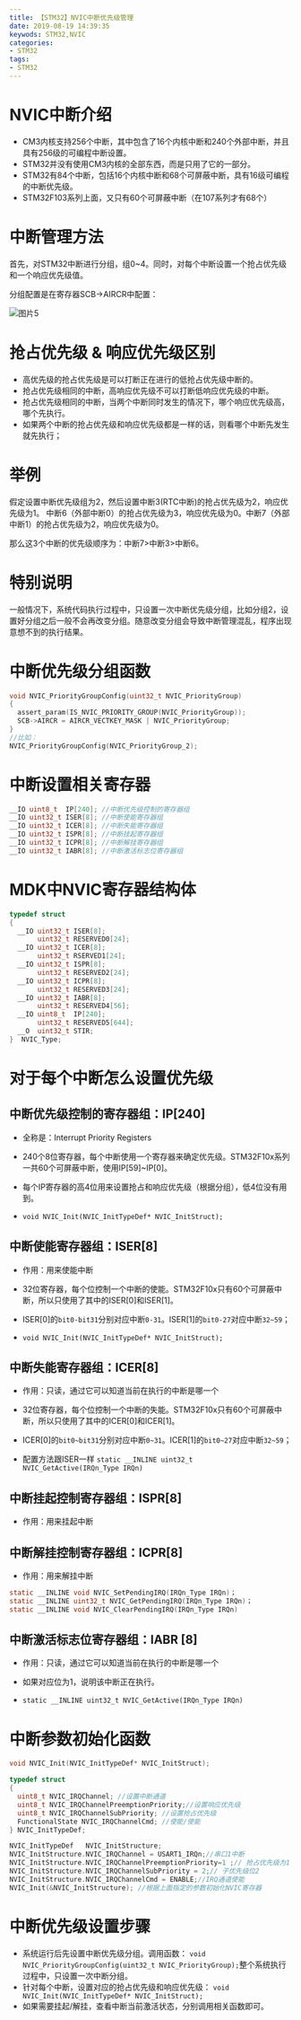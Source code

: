 ```yaml
---
title: 【STM32】NVIC中断优先级管理
date: 2019-08-19 14:39:35
keywods: STM32,NVIC
categories: 
- STM32
tags: 
- STM32
---
```

# NVIC中断介绍

- CM3内核支持256个中断，其中包含了16个内核中断和240个外部中断，并且具有256级的可编程中断设置。
- STM32并没有使用CM3内核的全部东西，而是只用了它的一部分。
- STM32有84个中断，包括16个内核中断和68个可屏蔽中断，具有16级可编程的中断优先级。
- STM32F103系列上面，又只有60个可屏蔽中断（在107系列才有68个）

# 中断管理方法

首先，对STM32中断进行分组，组0~4。同时，对每个中断设置一个抢占优先级和一个响应优先级值。

分组配置是在寄存器SCB->AIRCR中配置：

![图片5](http://ws3.sinaimg.cn/large/006BuM4Jgy1g67l4p94d5j30jf073t8r.jpg)

# 抢占优先级 & 响应优先级区别

- 高优先级的抢占优先级是可以打断正在进行的低抢占优先级中断的。
- 抢占优先级相同的中断，高响应优先级不可以打断低响应优先级的中断。
- 抢占优先级相同的中断，当两个中断同时发生的情况下，哪个响应优先级高，哪个先执行。
- 如果两个中断的抢占优先级和响应优先级都是一样的话，则看哪个中断先发生就先执行；

# 举例

假定设置中断优先级组为2，然后设置中断3(RTC中断)的抢占优先级为2，响应优先级为1。  中断6（外部中断0）的抢占优先级为3，响应优先级为0。中断7（外部中断1）的抢占优先级为2，响应优先级为0。

那么这3个中断的优先级顺序为：中断7>中断3>中断6。 

# 特别说明

一般情况下，系统代码执行过程中，只设置一次中断优先级分组，比如分组2，设置好分组之后一般不会再改变分组。随意改变分组会导致中断管理混乱，程序出现意想不到的执行结果。

# 中断优先级分组函数
```C
void NVIC_PriorityGroupConfig(uint32_t NVIC_PriorityGroup)
{
  assert_param(IS_NVIC_PRIORITY_GROUP(NVIC_PriorityGroup));
  SCB->AIRCR = AIRCR_VECTKEY_MASK | NVIC_PriorityGroup;
}
//比如：
NVIC_PriorityGroupConfig(NVIC_PriorityGroup_2);
```
# 中断设置相关寄存器 
```C
__IO uint8_t  IP[240]; //中断优先级控制的寄存器组
__IO uint32_t ISER[8]; //中断使能寄存器组
__IO uint32_t ICER[8]; //中断失能寄存器组
__IO uint32_t ISPR[8]; //中断挂起寄存器组
__IO uint32_t ICPR[8]; //中断解挂寄存器组
__IO uint32_t IABR[8]; //中断激活标志位寄存器组
```
# MDK中NVIC寄存器结构体

```C
typedef struct
{
  __IO uint32_t ISER[8];             
       uint32_t RESERVED0[24];                                   
  __IO uint32_t ICER[8];                    
       uint32_t RSERVED1[24];                                    
  __IO uint32_t ISPR[8];                     
       uint32_t RESERVED2[24];                                   
  __IO uint32_t ICPR[8];                   
       uint32_t RESERVED3[24];                                   
  __IO uint32_t IABR[8];                     
       uint32_t RESERVED4[56];                                   
  __IO uint8_t  IP[240];                     
       uint32_t RESERVED5[644];                                  
  __O  uint32_t STIR;                         
}  NVIC_Type; 
```
# 对于每个中断怎么设置优先级

## 中断优先级控制的寄存器组：IP[240]

- 全称是：Interrupt Priority Registers

- 240个8位寄存器，每个中断使用一个寄存器来确定优先级。STM32F10x系列一共60个可屏蔽中断，使用IP[59]~IP[0]。

- 每个IP寄存器的高4位用来设置抢占和响应优先级（根据分组），低4位没有用到。

- `void NVIC_Init(NVIC_InitTypeDef* NVIC_InitStruct);
`

## 中断使能寄存器组：ISER[8]

- 作用：用来使能中断

- 32位寄存器，每个位控制一个中断的使能。STM32F10x只有60个可屏蔽中断，所以只使用了其中的ISER[0]和ISER[1]。

- ISER[0]的`bit0-bit31`分别对应中断`0-31`。ISER[1]的`bit0-27`对应中断`32~59`；

- `void NVIC_Init(NVIC_InitTypeDef* NVIC_InitStruct);
`

## 中断失能寄存器组：ICER[8]

- 作用：只读，通过它可以知道当前在执行的中断是哪一个

- 32位寄存器，每个位控制一个中断的失能。STM32F10x只有60个可屏蔽中断，所以只使用了其中的ICER[0]和ICER[1]。

- ICER[0]的`bit0~bit31`分别对应中断`0~31`。ICER[1]的`bit0~27`对应中断`32~59`；

- 配置方法跟ISER一样
 `static __INLINE uint32_t NVIC_GetActive(IRQn_Type IRQn)
`

## 中断挂起控制寄存器组：ISPR[8]
- 作用：用来挂起中断

## 中断解挂控制寄存器组：ICPR[8]
- 作用：用来解挂中断

```C
static __INLINE void NVIC_SetPendingIRQ(IRQn_Type IRQn)；
static __INLINE uint32_t NVIC_GetPendingIRQ(IRQn_Type IRQn)；
static __INLINE void NVIC_ClearPendingIRQ(IRQn_Type IRQn)
```

## 中断激活标志位寄存器组：IABR [8]

- 作用：只读，通过它可以知道当前在执行的中断是哪一个

- 如果对应位为1，说明该中断正在执行。

- `static __INLINE uint32_t NVIC_GetActive(IRQn_Type IRQn)
`

# 中断参数初始化函数

```C
void NVIC_Init(NVIC_InitTypeDef* NVIC_InitStruct);

typedef struct
{
  uint8_t NVIC_IRQChannel; //设置中断通道
  uint8_t NVIC_IRQChannelPreemptionPriority;//设置响应优先级
  uint8_t NVIC_IRQChannelSubPriority; //设置抢占优先级
  FunctionalState NVIC_IRQChannelCmd; //使能/使能
} NVIC_InitTypeDef;

NVIC_InitTypeDef   NVIC_InitStructure;
NVIC_InitStructure.NVIC_IRQChannel = USART1_IRQn;//串口1中断
NVIC_InitStructure.NVIC_IRQChannelPreemptionPriority=1 ;// 抢占优先级为1
NVIC_InitStructure.NVIC_IRQChannelSubPriority = 2;// 子优先级位2
NVIC_InitStructure.NVIC_IRQChannelCmd = ENABLE;//IRQ通道使能
NVIC_Init(&NVIC_InitStructure);	//根据上面指定的参数初始化NVIC寄存器
```
# 中断优先级设置步骤

- 系统运行后先设置中断优先级分组。调用函数：
`void NVIC_PriorityGroupConfig(uint32_t NVIC_PriorityGroup);`整个系统执行过程中，只设置一次中断分组。
- 针对每个中断，设置对应的抢占优先级和响应优先级：
`void NVIC_Init(NVIC_InitTypeDef* NVIC_InitStruct);`
- 如果需要挂起/解挂，查看中断当前激活状态，分别调用相关函数即可。

